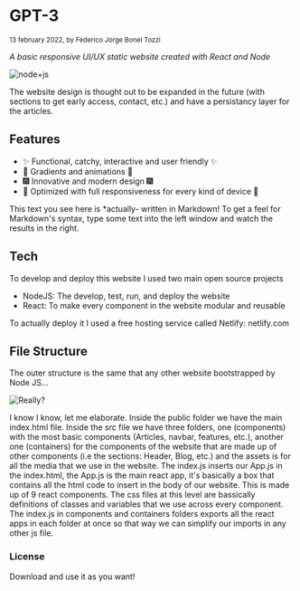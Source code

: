# GPT-3
<sub>13 february 2022, by Federico Jorge Bonel Tozzi</sub>

_A basic responsive UI/UX static website created with React and Node_

![node+js](https://miro.medium.com/max/1040/1*q5Tn2FkQ6Q99DrMVxGeHpw.png)

The website design is thought out to be expanded in the future (with sections to get early access, contact, etc.) and have a persistancy layer for the articles.


## Features

- ✨ Functional, catchy, interactive and user friendly ✨
- 🌈 Gradients and animations 🌈 
- 🎆 Innovative and modern design 🎆
- 📱 Optimized with full responsiveness for every kind of device 📱

This text you see here is *actually- written in Markdown! To get a feel
for Markdown's syntax, type some text into the left window and
watch the results in the right.

## Tech

To develop and deploy this website I used two main open source projects

- NodeJS: The develop, test, run, and deploy the website
- React: To make every component in the website modular and reusable

To actually deploy it I used a free hosting service called Netlify: netlify.com

## File Structure

The outer structure is the same that any other website bootstrapped by Node JS...

![Really?](https://c.tenor.com/kT9luj_7U94AAAAd/willy-wonka.gif)


I know I know, let me elaborate.
Inside the public folder we have the main index.html file.
Inside the src file we have three folders, one (components) with the most basic components (Articles, navbar, features, etc.), another one (containers) for the components of the website that are made up of other components (i.e the sections: Header, Blog, etc.) and the assets is for all the media that we use in the website.
The index.js inserts our App.js in the index.html, the App.js is the main react app, it's basically a box that contains all the html code to insert in the body of our website. This is made up of 9 react components. The css files at this level are bassically definitions of classes and variables that we use across every component. 
The index.js in components and containers folders exports all the react apps in each folder at once so that way we can simplify our imports in any other js file.

### License

Download and use it as you want!
